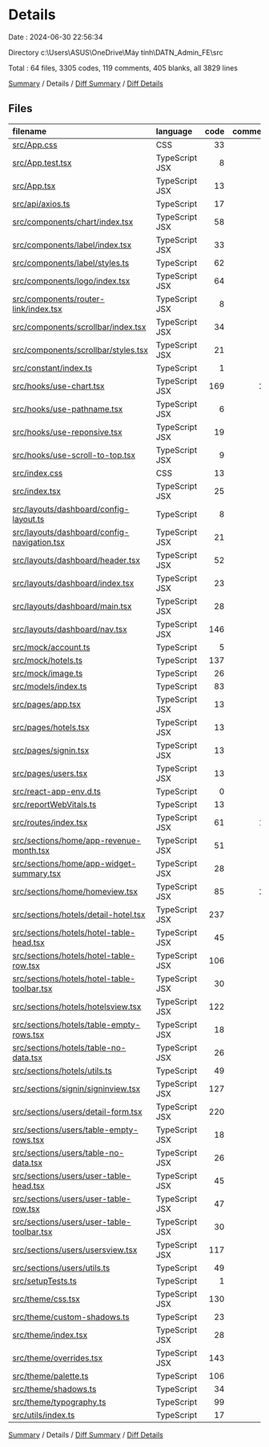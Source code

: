 # Details

Date : 2024-06-30 22:56:34

Directory c:\\Users\\ASUS\\OneDrive\\Máy tính\\DATN_Admin_FE\\src

Total : 64 files,  3305 codes, 119 comments, 405 blanks, all 3829 lines

[Summary](results.md) / Details / [Diff Summary](diff.md) / [Diff Details](diff-details.md)

## Files
| filename | language | code | comment | blank | total |
| :--- | :--- | ---: | ---: | ---: | ---: |
| [src/App.css](/src/App.css) | CSS | 33 | 0 | 6 | 39 |
| [src/App.test.tsx](/src/App.test.tsx) | TypeScript JSX | 8 | 0 | 2 | 10 |
| [src/App.tsx](/src/App.tsx) | TypeScript JSX | 13 | 1 | 3 | 17 |
| [src/api/axios.ts](/src/api/axios.ts) | TypeScript | 17 | 0 | 2 | 19 |
| [src/components/chart/index.tsx](/src/components/chart/index.tsx) | TypeScript JSX | 58 | 3 | 7 | 68 |
| [src/components/label/index.tsx](/src/components/label/index.tsx) | TypeScript JSX | 33 | 1 | 8 | 42 |
| [src/components/label/styles.ts](/src/components/label/styles.ts) | TypeScript | 62 | 7 | 9 | 78 |
| [src/components/logo/index.tsx](/src/components/logo/index.tsx) | TypeScript JSX | 64 | 0 | 15 | 79 |
| [src/components/router-link/index.tsx](/src/components/router-link/index.tsx) | TypeScript JSX | 8 | 1 | 5 | 14 |
| [src/components/scrollbar/index.tsx](/src/components/scrollbar/index.tsx) | TypeScript JSX | 34 | 1 | 10 | 45 |
| [src/components/scrollbar/styles.tsx](/src/components/scrollbar/styles.tsx) | TypeScript JSX | 21 | 1 | 5 | 27 |
| [src/constant/index.ts](/src/constant/index.ts) | TypeScript | 1 | 0 | 0 | 1 |
| [src/hooks/use-chart.tsx](/src/hooks/use-chart.tsx) | TypeScript JSX | 169 | 22 | 26 | 217 |
| [src/hooks/use-pathname.tsx](/src/hooks/use-pathname.tsx) | TypeScript JSX | 6 | 1 | 4 | 11 |
| [src/hooks/use-reponsive.tsx](/src/hooks/use-reponsive.tsx) | TypeScript JSX | 19 | 1 | 10 | 30 |
| [src/hooks/use-scroll-to-top.tsx](/src/hooks/use-scroll-to-top.tsx) | TypeScript JSX | 9 | 0 | 5 | 14 |
| [src/index.css](/src/index.css) | CSS | 13 | 0 | 2 | 15 |
| [src/index.tsx](/src/index.tsx) | TypeScript JSX | 25 | 3 | 4 | 32 |
| [src/layouts/dashboard/config-layout.ts](/src/layouts/dashboard/config-layout.ts) | TypeScript | 8 | 0 | 2 | 10 |
| [src/layouts/dashboard/config-navigation.tsx](/src/layouts/dashboard/config-navigation.tsx) | TypeScript JSX | 21 | 0 | 3 | 24 |
| [src/layouts/dashboard/header.tsx](/src/layouts/dashboard/header.tsx) | TypeScript JSX | 52 | 0 | 4 | 56 |
| [src/layouts/dashboard/index.tsx](/src/layouts/dashboard/index.tsx) | TypeScript JSX | 23 | 0 | 3 | 26 |
| [src/layouts/dashboard/main.tsx](/src/layouts/dashboard/main.tsx) | TypeScript JSX | 28 | 0 | 5 | 33 |
| [src/layouts/dashboard/nav.tsx](/src/layouts/dashboard/nav.tsx) | TypeScript JSX | 146 | 3 | 19 | 168 |
| [src/mock/account.ts](/src/mock/account.ts) | TypeScript | 5 | 1 | 2 | 8 |
| [src/mock/hotels.ts](/src/mock/hotels.ts) | TypeScript | 137 | 0 | 0 | 137 |
| [src/mock/image.ts](/src/mock/image.ts) | TypeScript | 26 | 0 | 0 | 26 |
| [src/models/index.ts](/src/models/index.ts) | TypeScript | 83 | 0 | 8 | 91 |
| [src/pages/app.tsx](/src/pages/app.tsx) | TypeScript JSX | 13 | 2 | 4 | 19 |
| [src/pages/hotels.tsx](/src/pages/hotels.tsx) | TypeScript JSX | 13 | 1 | 4 | 18 |
| [src/pages/signin.tsx](/src/pages/signin.tsx) | TypeScript JSX | 13 | 0 | 3 | 16 |
| [src/pages/users.tsx](/src/pages/users.tsx) | TypeScript JSX | 13 | 1 | 4 | 18 |
| [src/react-app-env.d.ts](/src/react-app-env.d.ts) | TypeScript | 0 | 1 | 1 | 2 |
| [src/reportWebVitals.ts](/src/reportWebVitals.ts) | TypeScript | 13 | 0 | 3 | 16 |
| [src/routes/index.tsx](/src/routes/index.tsx) | TypeScript JSX | 61 | 13 | 5 | 79 |
| [src/sections/home/app-revenue-month.tsx](/src/sections/home/app-revenue-month.tsx) | TypeScript JSX | 51 | 1 | 5 | 57 |
| [src/sections/home/app-widget-summary.tsx](/src/sections/home/app-widget-summary.tsx) | TypeScript JSX | 28 | 1 | 6 | 35 |
| [src/sections/home/homeview.tsx](/src/sections/home/homeview.tsx) | TypeScript JSX | 85 | 21 | 4 | 110 |
| [src/sections/hotels/detail-hotel.tsx](/src/sections/hotels/detail-hotel.tsx) | TypeScript JSX | 237 | 0 | 15 | 252 |
| [src/sections/hotels/hotel-table-head.tsx](/src/sections/hotels/hotel-table-head.tsx) | TypeScript JSX | 45 | 1 | 5 | 51 |
| [src/sections/hotels/hotel-table-row.tsx](/src/sections/hotels/hotel-table-row.tsx) | TypeScript JSX | 106 | 0 | 11 | 117 |
| [src/sections/hotels/hotel-table-toolbar.tsx](/src/sections/hotels/hotel-table-toolbar.tsx) | TypeScript JSX | 30 | 1 | 3 | 34 |
| [src/sections/hotels/hotelsview.tsx](/src/sections/hotels/hotelsview.tsx) | TypeScript JSX | 122 | 1 | 21 | 144 |
| [src/sections/hotels/table-empty-rows.tsx](/src/sections/hotels/table-empty-rows.tsx) | TypeScript JSX | 18 | 1 | 4 | 23 |
| [src/sections/hotels/table-no-data.tsx](/src/sections/hotels/table-no-data.tsx) | TypeScript JSX | 26 | 1 | 3 | 30 |
| [src/sections/hotels/utils.ts](/src/sections/hotels/utils.ts) | TypeScript | 49 | 0 | 8 | 57 |
| [src/sections/signin/signinview.tsx](/src/sections/signin/signinview.tsx) | TypeScript JSX | 127 | 2 | 13 | 142 |
| [src/sections/users/detail-form.tsx](/src/sections/users/detail-form.tsx) | TypeScript JSX | 220 | 0 | 11 | 231 |
| [src/sections/users/table-empty-rows.tsx](/src/sections/users/table-empty-rows.tsx) | TypeScript JSX | 18 | 1 | 4 | 23 |
| [src/sections/users/table-no-data.tsx](/src/sections/users/table-no-data.tsx) | TypeScript JSX | 26 | 1 | 3 | 30 |
| [src/sections/users/user-table-head.tsx](/src/sections/users/user-table-head.tsx) | TypeScript JSX | 45 | 1 | 5 | 51 |
| [src/sections/users/user-table-row.tsx](/src/sections/users/user-table-row.tsx) | TypeScript JSX | 47 | 0 | 5 | 52 |
| [src/sections/users/user-table-toolbar.tsx](/src/sections/users/user-table-toolbar.tsx) | TypeScript JSX | 30 | 1 | 3 | 34 |
| [src/sections/users/usersview.tsx](/src/sections/users/usersview.tsx) | TypeScript JSX | 117 | 0 | 11 | 128 |
| [src/sections/users/utils.ts](/src/sections/users/utils.ts) | TypeScript | 49 | 0 | 8 | 57 |
| [src/setupTests.ts](/src/setupTests.ts) | TypeScript | 1 | 4 | 1 | 6 |
| [src/theme/css.tsx](/src/theme/css.tsx) | TypeScript JSX | 130 | 6 | 17 | 153 |
| [src/theme/custom-shadows.ts](/src/theme/custom-shadows.ts) | TypeScript | 23 | 3 | 5 | 31 |
| [src/theme/index.tsx](/src/theme/index.tsx) | TypeScript JSX | 28 | 1 | 6 | 35 |
| [src/theme/overrides.tsx](/src/theme/overrides.tsx) | TypeScript JSX | 143 | 1 | 3 | 147 |
| [src/theme/palette.ts](/src/theme/palette.ts) | TypeScript | 106 | 3 | 15 | 124 |
| [src/theme/shadows.ts](/src/theme/shadows.ts) | TypeScript | 34 | 1 | 5 | 40 |
| [src/theme/typography.ts](/src/theme/typography.ts) | TypeScript | 99 | 2 | 7 | 108 |
| [src/utils/index.ts](/src/utils/index.ts) | TypeScript | 17 | 0 | 5 | 22 |

[Summary](results.md) / Details / [Diff Summary](diff.md) / [Diff Details](diff-details.md)